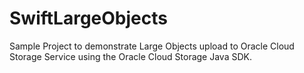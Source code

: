 # SwiftLargeObjects
Sample Project to demonstrate Large Objects upload to Oracle Cloud Storage Service using the Oracle Cloud Storage Java SDK.
